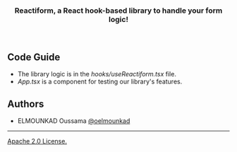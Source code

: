 <h3 align="center">
  Reactiform, a React hook-based library to handle your form logic!
</h3>

<br>

## Code Guide

- The library logic is in the _hooks/useReactiform.tsx_ file.
- _App.tsx_ is a component for testing our library's features.

## Authors

- ELMOUNKAD Oussama [@oelmounkad](https://www.linkedin.com/in/oussamaelmounkad/)

---

[Apache 2.0 License.](https://github.com/oelmounkad/reactiform/blob/master/LICENSE)
